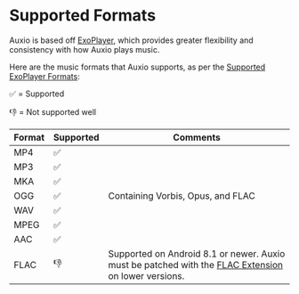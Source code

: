 # Supported Formats

Auxio is based off [ExoPlayer](https://exoplayer.dev/), which provides greater flexibility and consistency with how Auxio plays music.

Here are the music formats that Auxio supports, as per the [Supported ExoPlayer Formats](https://exoplayer.dev/supported-formats.html):

✅ = Supported

👎 = Not supported well

| Format | Supported | Comments |
|--------|-----------|-----------
| MP4    | ✅ | |
| MP3    | ✅ | |
| MKA    | ✅ | |
| OGG    | ✅ | Containing Vorbis, Opus, and FLAC |
| WAV    | ✅ | |
| MPEG   | ✅ | |
| AAC    | ✅ | |
| FLAC   | 👎 | Supported on Android 8.1 or newer. Auxio must be patched with the [FLAC Extension](https://github.com/google/ExoPlayer/tree/release-v2/extensions/flac) on lower versions. |
